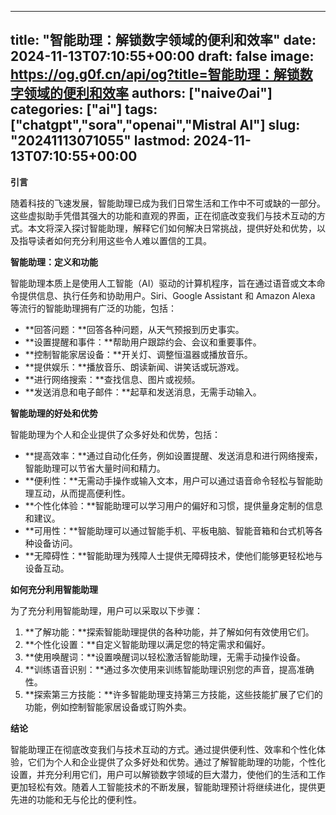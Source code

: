 
---
title: "智能助理：解锁数字领域的便利和效率"
date: 2024-11-13T07:10:55+00:00
draft: false
image: https://og.g0f.cn/api/og?title=智能助理：解锁数字领域的便利和效率
authors: ["naiveのai"]
categories: ["ai"]
tags: ["chatgpt","sora","openai","Mistral AI"]
slug: "20241113071055"
lastmod: 2024-11-13T07:10:55+00:00
---
**引言**

随着科技的飞速发展，智能助理已成为我们日常生活和工作中不可或缺的一部分。这些虚拟助手凭借其强大的功能和直观的界面，正在彻底改变我们与技术互动的方式。本文将深入探讨智能助理，解释它们如何解决日常挑战，提供好处和优势，以及指导读者如何充分利用这些令人难以置信的工具。

**智能助理：定义和功能**

智能助理本质上是使用人工智能（AI）驱动的计算机程序，旨在通过语音或文本命令提供信息、执行任务和协助用户。Siri、Google Assistant 和 Amazon Alexa 等流行的智能助理拥有广泛的功能，包括：

- **回答问题：**回答各种问题，从天气预报到历史事实。
- **设置提醒和事件：**帮助用户跟踪约会、会议和重要事件。
- **控制智能家居设备：**开关灯、调整恒温器或播放音乐。
- **提供娱乐：**播放音乐、朗读新闻、讲笑话或玩游戏。
- **进行网络搜索：**查找信息、图片或视频。
- **发送消息和电子邮件：**起草和发送消息，无需手动输入。

**智能助理的好处和优势**

智能助理为个人和企业提供了众多好处和优势，包括：

- **提高效率：**通过自动化任务，例如设置提醒、发送消息和进行网络搜索，智能助理可以节省大量时间和精力。
- **便利性：**无需动手操作或输入文本，用户可以通过语音命令轻松与智能助理互动，从而提高便利性。
- **个性化体验：**智能助理可以学习用户的偏好和习惯，提供量身定制的信息和建议。
- **可用性：**智能助理可以通过智能手机、平板电脑、智能音箱和台式机等各种设备访问。
- **无障碍性：**智能助理为残障人士提供无障碍技术，使他们能够更轻松地与设备互动。

**如何充分利用智能助理**

为了充分利用智能助理，用户可以采取以下步骤：

1. **了解功能：**探索智能助理提供的各种功能，并了解如何有效使用它们。
2. **个性化设置：**自定义智能助理以满足您的特定需求和偏好。
3. **使用唤醒词：**设置唤醒词以轻松激活智能助理，无需手动操作设备。
4. **训练语音识别：**通过多次使用来训练智能助理识别您的声音，提高准确性。
5. **探索第三方技能：**许多智能助理支持第三方技能，这些技能扩展了它们的功能，例如控制智能家居设备或订购外卖。

**结论**

智能助理正在彻底改变我们与技术互动的方式。通过提供便利性、效率和个性化体验，它们为个人和企业提供了众多好处和优势。通过了解智能助理的功能，个性化设置，并充分利用它们，用户可以解锁数字领域的巨大潜力，使他们的生活和工作更加轻松有效。随着人工智能技术的不断发展，智能助理预计将继续进化，提供更先进的功能和无与伦比的便利性。